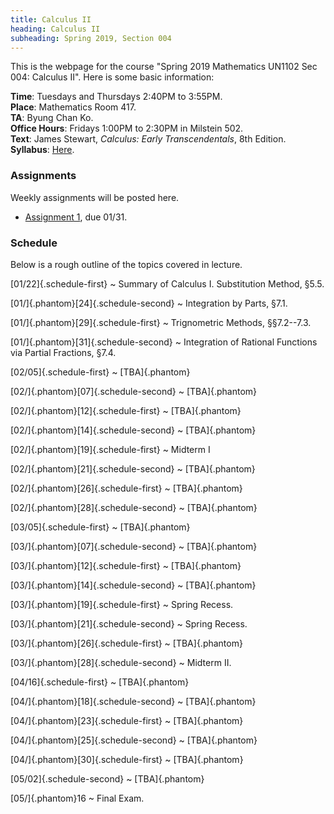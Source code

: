 ```yaml
---
title: Calculus II
heading: Calculus II
subheading: Spring 2019, Section 004
---
```


This is the webpage for the course "Spring 2019 Mathematics UN1102 Sec 004:
Calculus II".
Here is some basic information:

**Time**: Tuesdays and Thursdays 2:40PM to 3:55PM.<br/>
**Place**: Mathematics Room 417.<br/>
**TA**: Byung Chan Ko.<br/>
**Office Hours**: Fridays 1:00PM to 2:30PM in Milstein 502.<br/>
**Text**: James Stewart, *Calculus: Early Transcendentals*, 8th Edition.<br/>
**Syllabus**: [Here](/assets/S2019-syllabus.pdf).

### Assignments

Weekly assignments will be posted here.

- [Assignment 1](/assets/S2019-HW1.pdf), due 01/31.

### Schedule

Below is a rough outline of the topics covered in lecture.


[01/22]{.schedule-first}
  ~ Summary of Calculus I. Substitution Method, §5.5.

[01/]{.phantom}[24]{.schedule-second}
  ~ Integration by Parts, §7.1.

[01/]{.phantom}[29]{.schedule-first}
  ~ Trignometric Methods, §§7.2--7.3.

[01/]{.phantom}[31]{.schedule-second}
  ~ Integration of Rational Functions via Partial Fractions, §7.4.

[02/05]{.schedule-first}
  ~ [TBA]{.phantom}

[02/]{.phantom}[07]{.schedule-second}
  ~ [TBA]{.phantom}

[02/]{.phantom}[12]{.schedule-first}
  ~ [TBA]{.phantom}

[02/]{.phantom}[14]{.schedule-second}
  ~ [TBA]{.phantom}

[02/]{.phantom}[19]{.schedule-first}
  ~ Midterm I

[02/]{.phantom}[21]{.schedule-second}
  ~ [TBA]{.phantom}

[02/]{.phantom}[26]{.schedule-first}
  ~ [TBA]{.phantom}

[02/]{.phantom}[28]{.schedule-second}
  ~ [TBA]{.phantom}

[03/05]{.schedule-first}
  ~ [TBA]{.phantom}

[03/]{.phantom}[07]{.schedule-second}
  ~ [TBA]{.phantom}

[03/]{.phantom}[12]{.schedule-first}
  ~ [TBA]{.phantom}

[03/]{.phantom}[14]{.schedule-second}
  ~ [TBA]{.phantom}

[03/]{.phantom}[19]{.schedule-first}
  ~ Spring Recess.

[03/]{.phantom}[21]{.schedule-second}
  ~ Spring Recess.

[03/]{.phantom}[26]{.schedule-first}
  ~ [TBA]{.phantom}

[03/]{.phantom}[28]{.schedule-second}
  ~ Midterm II.

[04/16]{.schedule-first}
  ~ [TBA]{.phantom}

[04/]{.phantom}[18]{.schedule-second}
  ~ [TBA]{.phantom}

[04/]{.phantom}[23]{.schedule-first}
  ~ [TBA]{.phantom}

[04/]{.phantom}[25]{.schedule-second}
  ~ [TBA]{.phantom}

[04/]{.phantom}[30]{.schedule-first}
  ~ [TBA]{.phantom}

[05/02]{.schedule-second}
  ~ [TBA]{.phantom}

[05/]{.phantom}16
  ~ Final Exam.
